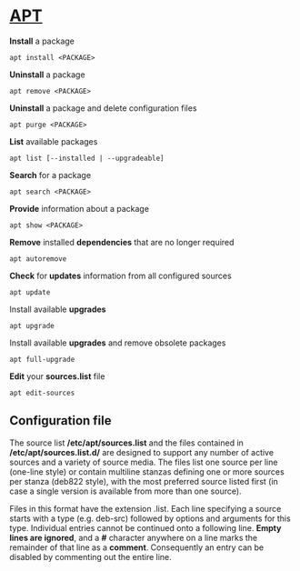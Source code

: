 # [APT](https://en.wikipedia.org/wiki/APT_(software))

__Install__ a package
```
apt install <PACKAGE>
```

__Uninstall__ a package
```
apt remove <PACKAGE>
```

__Uninstall__ a package and delete configuration files
```
apt purge <PACKAGE>
```

__List__ available packages
```
apt list [--installed | --upgradeable]
```

__Search__ for a package
```
apt search <PACKAGE>
```

__Provide__ information about a package
```
apt show <PACKAGE>
```

__Remove__ installed __dependencies__ that are no longer required
```
apt autoremove
```

__Check__ for __updates__ information from all configured sources
```
apt update
```

Install available __upgrades__
```
apt upgrade
```

Install available __upgrades__ and remove obsolete packages
```
apt full-upgrade
```

__Edit__ your __sources.list__ file
```
apt edit-sources
```

## Configuration file
The source list __/etc/apt/sources.list__ and the files contained in __/etc/apt/sources.list.d/__
are designed to support any number of active sources and a variety of source media. The
files list one source per line (one-line style) or contain multiline stanzas defining one
or more sources per stanza (deb822 style), with the most preferred source listed first (in
case a single version is available from more than one source).

Files in this format have the extension .list. Each line specifying a source starts with a
type (e.g.  deb-src) followed by options and arguments for this type. Individual entries
cannot be continued onto a following line. __Empty lines are ignored__, and a __#__ character
anywhere on a line marks the remainder of that line as a __comment__. Consequently an entry
can be disabled by commenting out the entire line.
